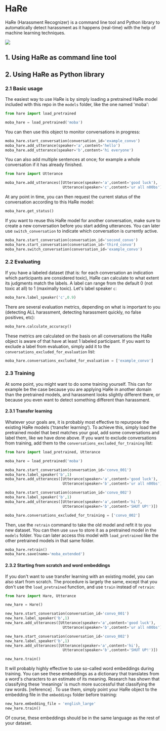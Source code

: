 # HaRe
HaRe (Harassment Recognizer) is a command line tool and Python library to automatically detect harassment as it happens (real-time) with the help of machine learning techniques.

![](https://imgur.com/ROmvxnE)

## 1. Using HaRe as command line tool

## 2. Using HaRe as Python library

### 2.1 Basic usage

The easiest way to use HaRe is by simply loading a pretrained HaRe model included with this repo in the `models` folder, like the one named 'moba':

```python
from hare import load_pretrained

moba_hare = load_pretrained('moba')
```

You can then use this object to monitor conversations in progress:

```python
moba_hare.start_conversation(conversation_id='example_convo')
moba_hare.add_utterance(speaker='a',content='hello')
moba_hare.add_utterance(speaker='b',content='hi everyone')
```

You can also add multiple sentences at once; for example a whole conversation if it has already finished.

```python
from hare import Utterance

moba_hare.add_utterances([Utterance(speaker='a',content='good luck'),
                          Utterance(speaker='c',content='ur all n00bs')])
```

At any point in time, you can then request the current status of the conversation according to this HaRe model:

```python
moba_hare.get_status()
```

If you want to reuse this HaRe model for another conversation, make sure to create a new conversation before you start adding utterances. You can later use `switch_conversation` to indicate which conversation is currently active.

```python
moba_hare.start_conversation(conversation_id='second_convo')
moba_hare.start_conversation(conversation_id='third_convo')
moba_hare.switch_conversation(conversation_id='example_convo')
```

### 2.2 Evaluating

If you have a labeled dataset (that is: for each conversation an indication which participants are considered toxic), HaRe can calculate to what extent its judgments match the labels. A label can range from the default 0 (not toxic at all) to 1 (maximally toxic). Let's label speaker `c`: 

```python
moba_hare.label_speaker('c',0.9)
```

There are several evaluation metrics, depending on what is important to you (detecting ALL harassment, detecting harassment quickly, no false positives, etc):

```python
moba_hare.calculate_accuracy()
```

These metrics are calculated on the basis on all conversations the HaRe object is aware of that have at least 1 labeled participant. If you want to exclude a label from evaluation, simply add it to the `conversations_excluded_for_evaluation` list:

```python
moba_hare.conversations_excluded_for_evaluation = ['example_convo']
```

### 2.3 Training

At some point, you might want to do some training yourself. This can for example be the case because you are applying HaRe in another domain than the pretrained models, and harassment looks slightly different there, or because you even want to detect something different than harassment.

#### 2.3.1 Transfer learning

Whatever your goals are, it is probably most effective to repurpose the existing HaRe models ('transfer learning'). To achieve this, simply load the pretrained model that best matches your goal, add some conversations and label them, like we have done above. If you want to exclude conversations from training, add them to the `conversations_excluded_for_training` list:

```python
from hare import load_pretrained, Utterance

moba_hare = load_pretrained('moba')

moba_hare.start_conversation(conversation_id='convo_001')
moba_hare.label_speaker('b',1)
moba_hare.add_utterances([Utterance(speaker='a',content='good luck'),
                          Utterance(speaker='b',content='ur all n00bs')])

moba_hare.start_conversation(conversation_id='convo_002')
moba_hare.label_speaker('b',1)
moba_hare.add_utterances([Utterance(speaker='a',content='hi'),
                          Utterance(speaker='b',content='SHUT UP!')])

moba_hare.conversations_excluded_for_training = ['convo_002']
```

Then, use the `retrain` command to take the old model and refit it to you new dataset. You can then use `save` to store it as a pretrained model in the `models` folder. You can later access this model with `load_pretrained` like the other pretrained models in that same folder.

```python
moba_hare.retrain()
moba_hare.save(name='moba_extended')
```

#### 2.3.2 Starting from scratch and word embeddings

If you don't want to use transfer learning with an existing model, you can also start from scratch. The procedure is largely the same, except that you don't use the `load_pretrained` function, and use `train` instead of `retrain`:

```python
from hare import Hare, Utterance

new_hare = Hare()

new_hare.start_conversation(conversation_id='convo_001')
new_hare.label_speaker('b',1)
new_hare.add_utterances([Utterance(speaker='a',content='good luck'),
                          Utterance(speaker='b',content='ur all n00bs')])

new_hare.start_conversation(conversation_id='convo_002')
new_hare.label_speaker('b',1)
new_hare.add_utterances([Utterance(speaker='a',content='hi'),
                          Utterance(speaker='b',content='SHUT UP!')])

new_hare.train()
```

It will probably highly effective to use so-called word embeddings during training. You can see these embeddings as a dictionary that translates from a word's characters to an estimate of its meaning. Research has shown that classifying these 'meanings' is much more successful that classifying the raw words. [reference] . To use them, simply point your HaRe object to the embedding file in the `embeddings` folder before training:

```python
new_hare.embedding_file = 'english_large'
new_hare.train()
```

Of course, these embeddings should be in the same language as the rest of your dataset.
